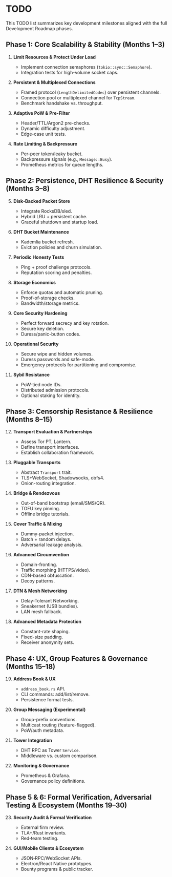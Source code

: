 # TODO

This TODO list summarizes key development milestones aligned with the full Development Roadmap phases.

## Phase 1: Core Scalability & Stability (Months 1–3)

1. **Limit Resources & Protect Under Load**

   * Implement connection semaphores (`tokio::sync::Semaphore`).
   * Integration tests for high-volume socket caps.
2. **Persistent & Multiplexed Connections**

   * Framed protocol (`LengthDelimitedCodec`) over persistent channels.
   * Connection pool or multiplexed channel for `TcpStream`.
   * Benchmark handshake vs. throughput.
3. **Adaptive PoW & Pre-Filter**

   * Header/TTL/Argon2 pre-checks.
   * Dynamic difficulty adjustment.
   * Edge-case unit tests.
4. **Rate Limiting & Backpressure**

   * Per-peer token/leaky bucket.
   * Backpressure signals (e.g., `Message::Busy`).
   * Prometheus metrics for queue lengths.

## Phase 2: Persistence, DHT Resilience & Security (Months 3–8)

5. **Disk‑Backed Packet Store**

   * Integrate RocksDB/sled.
   * Hybrid LRU + persistent cache.
   * Graceful shutdown and startup load.
6. **DHT Bucket Maintenance**

   * Kademlia bucket refresh.
   * Eviction policies and churn simulation.
7. **Periodic Honesty Tests**

   * Ping + proof challenge protocols.
   * Reputation scoring and penalties.
8. **Storage Economics**

   * Enforce quotas and automatic pruning.
   * Proof-of-storage checks.
   * Bandwidth/storage metrics.
9. **Core Security Hardening**

   * Perfect forward secrecy and key rotation.
   * Secure key deletion.
   * Duress/panic-button codes.
10. **Operational Security**

    * Secure wipe and hidden volumes.
    * Duress passwords and safe-mode.
    * Emergency protocols for partitioning and compromise.
11. **Sybil Resistance**

    * PoW‑tied node IDs.
    * Distributed admission protocols.
    * Optional staking for identity.

## Phase 3: Censorship Resistance & Resilience (Months 8–15)

12. **Transport Evaluation & Partnerships**

    * Assess Tor PT, Lantern.
    * Define transport interfaces.
    * Establish collaboration framework.
13. **Pluggable Transports**

    * Abstract `Transport` trait.
    * TLS+WebSocket, Shadowsocks, obfs4.
    * Onion-routing integration.
14. **Bridge & Rendezvous**

    * Out-of-band bootstrap (email/SMS/QR).
    * TOFU key pinning.
    * Offline bridge tutorials.
15. **Cover Traffic & Mixing**

    * Dummy-packet injection.
    * Batch + random delays.
    * Adversarial leakage analysis.
16. **Advanced Circumvention**

    * Domain-fronting.
    * Traffic morphing (HTTPS/video).
    * CDN-based obfuscation.
    * Decoy patterns.
17. **DTN & Mesh Networking**

    * Delay-Tolerant Networking.
    * Sneakernet (USB bundles).
    * LAN mesh fallback.
18. **Advanced Metadata Protection**

    * Constant-rate shaping.
    * Fixed-size padding.
    * Receiver anonymity sets.

## Phase 4: UX, Group Features & Governance (Months 15–18)

19. **Address Book & UX**

    * `address_book.rs` API.
    * CLI commands: add/list/remove.
    * Persistence format tests.
20. **Group Messaging (Experimental)**

    * Group-prefix conventions.
    * Multicast routing (feature-flagged).
    * PoW/auth metadata.
21. **Tower Integration**

    * DHT RPC as Tower `Service`.
    * Middleware vs. custom comparison.
22. **Monitoring & Governance**

    * Prometheus & Grafana.
    * Governance policy definitions.

## Phase 5 & 6: Formal Verification, Adversarial Testing & Ecosystem (Months 19–30)

23. **Security Audit & Formal Verification**

    * External firm review.
    * TLA+/Rust invariants.
    * Red‑team testing.
24. **GUI/Mobile Clients & Ecosystem**

    * JSON‑RPC/WebSocket APIs.
    * Electron/React Native prototypes.
    * Bounty programs & public tracker.
